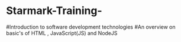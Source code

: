 # Starmark-Training-
#Introduction to software development technologies 
#An overview on basic's of HTML , JavaScript(JS) and NodeJS 
